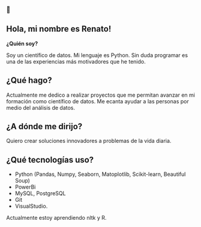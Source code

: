 ###  👋

Hola, mi nombre es Renato!
---

**¿Quién soy?**

Soy un científico de datos. Mi lenguaje es Python. Sin duda programar es una de las experiencias más motivadores que he tenido. 

**¿Qué hago?**
---
Actualmente me dedico a realizar proyectos que me permitan avanzar en mi formación como científico de datos. 
Me ecanta ayudar a las personas por medio del análisis de datos. 

**¿A dónde me dirijo?** 
---
Quiero crear soluciones innovadores a problemas de la vida diaria. 

**¿Qué tecnologías uso?** 
---
* Python (Pandas, Numpy, Seaborn, Matoplotlib, Scikit-learn, Beautiful Soup)
* PowerBi
* MySQL, PostgreSQL
* Git
* VisualStudio. 

Actualmente estoy aprendiendo nltk y R. 
